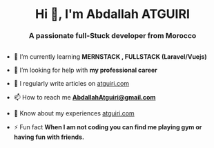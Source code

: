 <h1 align="center">Hi 👋, I'm Abdallah ATGUIRI</h1>
<h3 align="center">A passionate full-Stuck developer from Morocco</h3>

<p align="left"> <a href="https://twitter.com/" target="blank"><img src="https://img.shields.io/twitter/follow/?logo=twitter&style=for-the-badge" alt="" /></a> </p>

- 🌱 I’m currently learning **MERNSTACK , FULLSTACK (Laravel/Vuejs)**

- 🤝 I’m looking for help with **my professional career**

- 📝 I regularly write articles on [atguiri.com](atguiri.com)

- 📫 How to reach me **AbdallahAtguiri@gmail.com**

- 📄 Know about my experiences [atguiri.com](atguiri.com)

- ⚡ Fun fact **When I am not coding you can find me playing gym or having fun with friends.**

